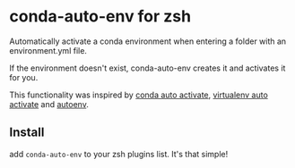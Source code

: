 # conda-auto-env for zsh

Automatically activate a conda environment when entering a folder with an environment.yml file.

If the environment doesn't exist, conda-auto-env creates it and activates it for you.

This functionality was inspired by [conda auto activate](https://github.com/sotte/conda_auto_activate), [virtualenv auto activate](https://gist.github.com/garyjohnson/394c58e22a2adfa103e2) and [autoenv](https://github.com/kennethreitz/autoenv).

## Install

add `conda-auto-env` to your zsh plugins list. It's that simple!

